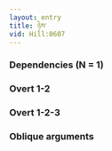 ```yaml
---
layout: entry
title: ཉེས་
vid: Hill:0607
---
```

### Dependencies (N = 1)


### Overt 1-2


### Overt 1-2-3


### Oblique arguments
